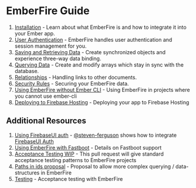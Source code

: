 # EmberFire Guide

1. [Installation](installation.md) - Learn about what EmberFire is and how to integrate it into your Ember app.
1. [User Authentication](authentication.md) - EmberFire handles user authentication and session management for you.
1. [Saving and Retrieving Data](saving-and-retrieving-data.md) - Create synchronized objects and experience three-way data binding.
1. [Querying Data](querying-data.md) - Create and modify arrays which stay in sync with the database.
1. [Relationships](relationships.md) - Handling links to other documents.
1. [Security Rules](security-rules.md) - Securing your EmberFire data.
1. [Using EmberFire without Ember CLI](without-ember-cli.md) - Using EmberFire in projects where you cannot use ember-cli
1. [Deploying to Firebase Hosting](deploying-to-firebase-hosting.md) - Deploying your app to Firebase Hosting

## Additional Resources

1. [Using FirebaseUI auth](https://gist.github.com/steven-ferguson/8eddf63123fa74066e9d92f7e829d8e9) - [@steven-ferguson](https://github.com/steven-ferguson) shows how to integrate [FirebaseUI Auth](https://github.com/firebase/firebaseui-web)
1. [Using EmberFire with Fastboot](fastboot-support.md) - Details on Fastboot support
1. [Acceptance Testing WIP](https://github.com/firebase/emberfire/pull/409) - This pull request will give standard acceptance testing patterns to EmberFire projects
1. [Paths in ids proposal](https://github.com/firebase/emberfire/issues/432) - Proposal to allow more complex querying / data-structures in EmberFire
1. [Testing](testing.md) - Acceptance testing with EmberFire
